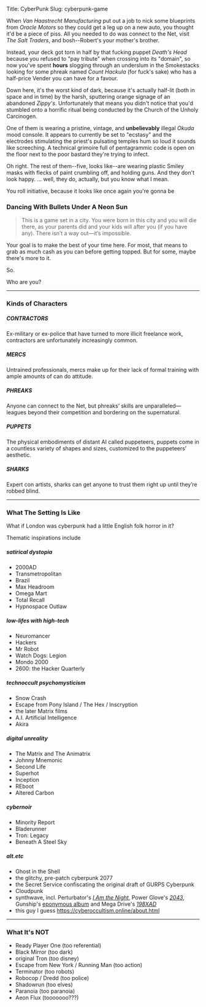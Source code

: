 Title: CyberPunk
Slug: cyberpunk-game

When _Van Haastrecht Manufacturing_ put out a job to nick some blueprints from _Oracle Motors_ so they could get a leg up on a new auto, you thought it'd be a piece of piss. All you needed to do was connect to the Net, visit _The Salt Traders_, and bosh--Robert's your mother's brother.

Instead, your deck got torn in half by that fucking puppet _Death's Head_ because you refused to "pay tribute" when crossing into its "domain", so now you've spent **hours** slogging through an underslum in the Smokestacks looking for some phreak named _Count Hackula_ (for fuck's sake) who has a half-price Vender you can have for a favour.

Down here, it's the worst kind of dark, because it's actually half-lit (both in space and in time) by the harsh, sputtering orange signage of an abandoned _Zippy's_. Unfortunately that means you didn't notice that you'd stumbled onto a horrific ritual being conducted by the Church of the Unholy Carcinogen.

One of them is wearing a pristine, vintage, and **unbelievably** illegal _Okuda_ mood console. It appears to currently be set to "ecstasy" and the electrodes stimulating the priest's pulsating temples hum so loud it sounds like screeching. A technical grimoire full of pentagrammic code is open on the floor next to the poor bastard they're trying to infect.

Oh right. The rest of them--five, looks like--are wearing plastic Smiley masks with flecks of paint crumbling off, and holding guns. And they don't look happy. ... well, they do, actually, but you know what I mean.

You roll initiative, because it looks like once again you're gonna be

### Dancing With Bullets Under A Neon Sun

>This is a game set in a city. You were born in
this city and you will die there, as your parents
did and your kids will after you (if you have any).
There isn’t a way out—it’s impossible.

Your goal is to make the best of your time here. For most, that means to grab as much cash as you can before getting topped. But for some, maybe there's more to it.

So.

Who are you?

---

### Kinds of Characters

##### CONTRACTORS
Ex-military or ex-police that have turned to more illicit freelance work, contractors are unfortunately increasingly common.
##### MERCS
Untrained professionals, mercs make up for their lack of formal training with ample amounts of can do attitude.
##### PHREAKS
Anyone can connect to the Net, but phreaks’ skills are unparalleled—leagues beyond their competition and bordering on the supernatural.
##### PUPPETS
The physical embodiments of distant AI called puppeteers, puppets come in a countless variety of shapes and sizes, customized to the puppeteers’ aesthetic.
##### SHARKS
Expert con artists, sharks can get anyone to trust them right up until they’re robbed blind.

---

### What The Setting Is Like

What if London was cyberpunk had a little English folk horror in it?

Thematic inspirations include

##### satirical dystopia
- 2000AD
- Transmetropolitan
- Brazil
- Max Headroom
- Omega Mart
- Total Recall
- Hypnospace Outlaw

##### low-lifes with high-tech
- Neuromancer
- Hackers
- Mr Robot
- Watch Dogs: Legion
- Mondo 2000
- 2600: the Hacker Quarterly

##### technoccult psychomysticism
- Snow Crash
- Escape from Pony Island / The Hex / Inscryption
- the later Matrix films
- A.I. Artificial Intelligence
- Akira

##### digital unreality
- The Matrix and The Animatrix
- Johnny Mnemonic
- Second Life
- Superhot
- Inception
- REboot
- Altered Carbon

##### cybernoir
- Minority Report
- Bladerunner
- Tron: Legacy
- Beneath A Steel Sky

##### alt.etc
- Ghost in the Shell
- the glitchy, pre-patch cyberpunk 2077
- the Secret Service confiscating the original draft of GURPS Cyberpunk
- Cloudpunk
- synthwave, incl. Perturbator's [_I Am the Night_](https://perturbator.bandcamp.com/album/i-am-the-night), Power Glove's [_2043_](https://powergloveaudio.bandcamp.com/album/2043), Gunship's [eponymous album](https://gunshipmusic.bandcamp.com/album/gunship) and Mega Drive's [_198XAD_](https://megadrive.bandcamp.com/album/198xad-2)
- this guy I guess https://cyberoccultism.online/about.html

---

### What It's **NOT**

- Ready Player One (too referential)
- Black Mirror (too dark)
- original Tron (too disney)
- Escape from New York / Running Man (too action)
- Terminator (too robots)
- Robocop / Dredd (too police)
- Shadowrun (too elves)
- Paranoia (too paranoia)
- Aeon Flux (tooooooo???)